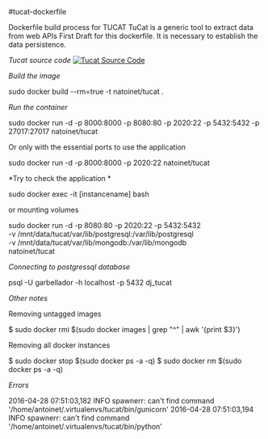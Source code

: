 #tucat-dockerfile 

Dockerfile build process for TUCAT 
TuCat is a generic tool to extract data from web APIs
First Draft for this dockerfile. It is necessary to establish the data persistence. 

*Tucat source code*
  [![Tucat Source Code](https://github.com/natoinet/tucat)](https://github.com/natoinet/tucat)

*Build the image*

  sudo docker build --rm=true -t natoinet/tucat . 

*Run the container*

  sudo docker run -d -p 8000:8000 -p 8080:80 -p 2020:22 -p 5432:5432 -p 27017:27017 natoinet/tucat

Or only with the essential ports to use the application 

  sudo docker run -d -p 8000:8000 -p 2020:22  natoinet/tucat

*Try to check the application * 

  sudo docker exec -it [instancename] bash 

or mounting volumes 

  sudo docker run -d -p 8080:80 -p 2020:22 -p 5432:5432 \
      -v /mnt/data/tucat/var/lib/postgresql:/var/lib/postgresql \
      -v /mnt/data/tucat/var/lib/mongodb:/var/lib/mongodb \
      natoinet/tucat 

*Connecting to postgressql database* 

  psql -U garbellador -h localhost -p 5432 dj_tucat  

*Other notes* 

Removing untagged images 

  $ sudo docker rmi $(sudo docker images | grep "^<none>" | awk '{print $3}')

Removing all docker instances 

  $ sudo docker stop $(sudo docker ps -a -q)
  $ sudo docker rm $(sudo docker ps -a -q)


*Errors* 

2016-04-28 07:51:03,182 INFO spawnerr: can't find command '/home/antoinet/.virtualenvs/tucat/bin/gunicorn'
2016-04-28 07:51:03,194 INFO spawnerr: can't find command '/home/antoinet/.virtualenvs/tucat/bin/python'

